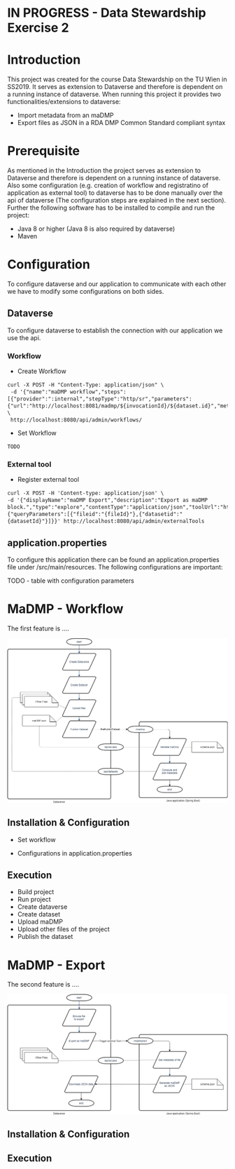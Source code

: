 # IN PROGRESS - Data Stewardship Exercise 2

# Introduction
This project was created for the course Data Stewardship on the TU Wien in SS2019.
It serves as extension to Dataverse and therefore is dependent on a running instance of dataverse.
When running this project it provides two functionalities/extensions to dataverse:
* Import metadata from an maDMP 
* Export files as JSON in a RDA DMP Common Standard compliant syntax

# Prerequisite
As mentioned in the Introduction the project serves as extension to Dataverse and therefore is dependent on a running instance of dataverse.
Also some configuration (e.g. creation of workflow and registratino of application as external tool) to dataverse has to be done manually over the api of dataverse (The configuration steps are explained in the next section).  
Further the following software has to be installed to compile and run the project:
* Java 8 or higher (Java 8 is also required by dataverse)
* Maven

# Configuration
To configure dataverse and our application to communicate with each other we have to modify some configurations on both sides.

## Dataverse
To configure dataverse to establish the connection with our application we use the api.

### Workflow
* Create Workflow
```
curl -X POST -H "Content-Type: application/json" \
 -d '{"name":"maDMP workflow","steps":[{"provider":":internal","stepType":"http/sr","parameters":{"url":"http://localhost:8081/madmp/${invocationId}/${dataset.id}","method":"POST","contentType":"text/plain","body":"","expectedResponse":"OK.*"}}]}' \
 http://localhost:8080/api/admin/workflows/
```
* Set Workflow
```
TODO
```

### External tool
* Register external tool
```
curl -X POST -H 'Content-type: application/json' \
-d '{"displayName":"maDMP Export","description":"Export as maDMP block.","type":"explore","contentType":"application/json","toolUrl":"http://localhost:8081/madmp/ext","toolParameters":{"queryParameters":[{"fileid":"{fileId}"},{"datasetid":"{datasetId}"}]}}' http://localhost:8080/api/admin/externalTools
```

## application.properties
To configure this application there can be found an application.properties file under /src/main/resources.
The following configurations are important:

TODO - table with configuration parameters

# MaDMP - Workflow
The first feature is ....

![Workflow](https://github.com/Hido1994/madmp/blob/master/docs/workflow.png?raw=true "MaDMP - Workflow process")

## Installation & Configuration
* Set workflow

* Configurations in application.properties


## Execution
* Build project  
* Run project  
* Create dataverse  
* Create dataset  
* Upload maDMP  
* Upload other files of the project  
* Publish the dataset  

# MaDMP - Export
The second feature is ....

![Extension](https://github.com/Hido1994/madmp/blob/master/docs/extension.png?raw=true "MaDMP - Export process")

## Installation & Configuration



## Execution

